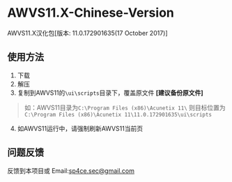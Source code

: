 # AWVS11.X-Chinese-Version
AWVS11.X汉化包[版本: 11.0.172901635(17 October 2017)]
## 使用方法
1. 下载
2. 解压
3. 复制到AWVS11的`\ui\scripts`目录下，覆盖原文件 **[建议备份原文件]**
> 如：AWVS11目录为`C:\Program Files (x86)\Acunetix 11\`
> 则目标位置为`C:\Program Files (x86)\Acunetix 11\11.0.172901635\ui\scripts`
4. 如AWVS11运行中，请强制刷新AWVS11当前页
## 问题反馈
反馈到本项目或
Email:sp4ce.sec@gmail.com

